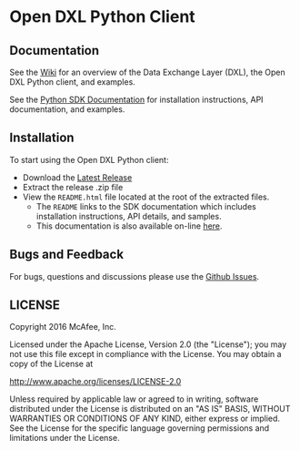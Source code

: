 # Open DXL Python Client

## Documentation

See the [Wiki](https://github.com/opendxl/opendxl-client-python/wiki) for an overview of the Data Exchange Layer (DXL), the Open DXL Python client, and examples.

See the [Python SDK Documentation](https://opendxl.github.io/opendxl-client-python/pydoc) for installation instructions, API documentation, and examples.

## Installation

To start using the Open DXL Python client:

* Download the [Latest Release](https://github.com/opendxl/opendxl-client-python/releases/latest)
* Extract the release .zip file
* View the `README.html` file located at the root of the extracted files.
  * The `README` links to the SDK documentation which includes installation instructions, API details, and samples.
  * This documentation is also available on-line [here](https://opendxl.github.io/opendxl-client-python/pydoc).

## Bugs and Feedback

For bugs, questions and discussions please use the [Github Issues](https://github.com/opendxl/opendxl-client-python/issues).

## LICENSE

Copyright 2016 McAfee, Inc.

Licensed under the Apache License, Version 2.0 (the "License"); you may not use this file except in compliance with the License. You may obtain a copy of the License at

http://www.apache.org/licenses/LICENSE-2.0

Unless required by applicable law or agreed to in writing, software distributed under the License is distributed on an "AS IS" BASIS, WITHOUT WARRANTIES OR CONDITIONS OF ANY KIND, either express or implied. See the License for the specific language governing permissions and limitations under the License.
